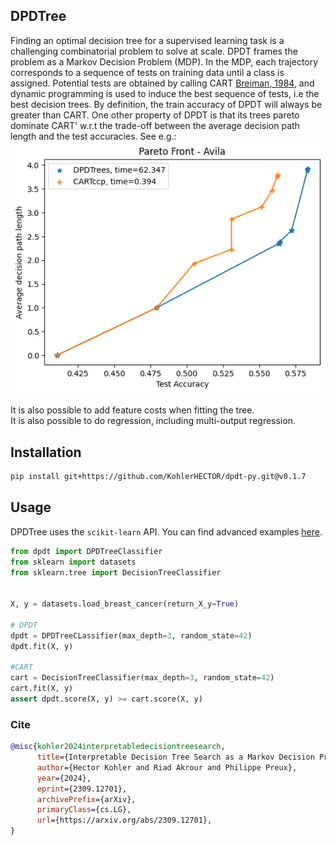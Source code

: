## DPDTree
Finding an optimal decision tree for a supervised learning task is a challenging combinatorial problem to solve at scale. DPDT frames the problem as a Markov Decision Problem (MDP). In the MDP, each trajectory corresponds to a sequence of tests on training data until a class is assigned. Potential tests are obtained by calling CART [Breiman, 1984](https://www.taylorfrancis.com/books/mono/10.1201/9781315139470/classification-regression-trees-leo-breiman), and dynamic programming is used to induce the best sequence of tests, i.e the best decision trees. By definition, the train accuracy of DPDT will always be greater than CART. One other property of DPDT is that its trees pareto dominate CART' w.r.t the trade-off between the average decision path length and the test accuracies. See e.g.:
![Avila](docs/avila.png)

It is also possible to add feature costs when fitting the tree.  
It is also possible to do regression, including multi-output regression.

## Installation
```bash
pip install git+https://github.com/KohlerHECTOR/dpdt-py.git@v0.1.7
```


## Usage
DPDTree uses the ```scikit-learn``` API. You can find advanced examples [here](https://github.com/KohlerHECTOR/dpdt-py/blob/main/examples/).

```python
from dpdt import DPDTreeClassifier
from sklearn import datasets
from sklearn.tree import DecisionTreeClassifier


X, y = datasets.load_breast_cancer(return_X_y=True)

# DPDT
dpdt = DPDTreeCLassifier(max_depth=3, random_state=42)
dpdt.fit(X, y)

#CART
cart = DecisionTreeClassifier(max_depth=3, random_state=42)
cart.fit(X, y)
assert dpdt.score(X, y) >= cart.score(X, y)
```

### Cite

```bibtex
@misc{kohler2024interpretabledecisiontreesearch,
      title={Interpretable Decision Tree Search as a Markov Decision Process}, 
      author={Hector Kohler and Riad Akrour and Philippe Preux},
      year={2024},
      eprint={2309.12701},
      archivePrefix={arXiv},
      primaryClass={cs.LG},
      url={https://arxiv.org/abs/2309.12701}, 
}
```